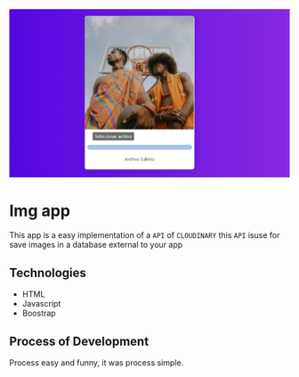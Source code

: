 <img src='./public/imges.png' alt='app' />

# Img app

This app is a easy implementation of a `API` of `CLOUDINARY` this `API` isuse for save images in a database external to your app

## Technologies

- HTML
- Javascript
- Boostrap

## Process of Development

Process easy and funny, it was process simple.

